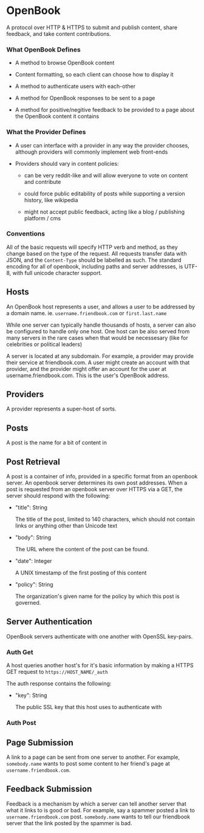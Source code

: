 # OpenBook

A protocol over HTTP & HTTPS to submit and publish content, share feedback, and take content contributions.

### What OpenBook Defines

* A method to browse OpenBook content

* Content formatting, so each client can choose how to display it

* A method to authenticate users with each-other

* A method for OpenBook responses to be sent to a page

* A method for positive/negitive feedback to be provided to a page about the OpenBook content it contains

### What the Provider Defines

* A user can interface with a provider in any way the provider chooses, although providers will commonly implement web front-ends

* Providers should vary in content policies:
  
  * can be very reddit-like and will allow everyone to vote on content and contribute
  
  * could force public editability of posts while supporting a version history, like wikipedia
  
  * might not accept public feedback, acting like a blog / publishing platform / cms

### Conventions

All of the basic requests will specify HTTP verb and method, as they change based on the type of the request. All requests transfer data with JSON, and the `Content-Type` should be labelled as such. The standard encoding for all of openbook, including paths and server addresses, is UTF-8, with full unicode character support.

## Hosts

An OpenBook host represents a user, and allows a user to be addressed by a domain name. ie. `username.friendbook.com` or `first.last.name`

While one server can typically handle thousands of hosts, a server can also be configured to handle only one host. One host can be also served from many servers in the rare cases when that would be necessesary (like for celebrities or political leaders)

A server is located at any subdomain. For example, a provider may provide their service at friendbook.com. A user might create an account with that provider, and the provider might offer an account for the user at username.friendbook.com. This is the user's OpenBook address.

## Providers

A provider represents a super-host of sorts.

## Posts

A post is the name for a bit of content in 


## Post Retrieval
A post is a container of info, provided in a specific format from an openbook server. An openbook server determines its own post addresses. When a post is requested from an openbook server over HTTPS via a GET, the server should respond with the following:

* "title": String

  The title of the post, limited to 140 characters, which should not contain links or anything other than Unicode text


* "body": String

  The URL where the content of the post can be found.


* "date": Integer

  A UNIX timestamp of the first posting of this content


* "policy": String

  The organization's given name for the policy by which this post is governed.

## Server Authentication

OpenBook servers authenticate with one another with OpenSSL key-pairs. 

### Auth Get

A host queries another host's for it's basic information by making a HTTPS GET request to `https://HOST_NAME/_auth`

The auth response contains the following:

* "key": String

  The public SSL key that this host uses to authenticate with


### Auth Post



## Page Submission

A link to a page can be sent from one server to another. For example, `somebody.name` wants to post some content to her friend's page at `username.friendbook.com`.

## Feedback Submission

Feedback is a mechanism by which a server can tell another server that what it links to is good or bad. For example, say a spammer posted a link to `username.friendbook.com` post. `somebody.name` wants to tell our friendbook server that the link posted by the spammer is bad.
